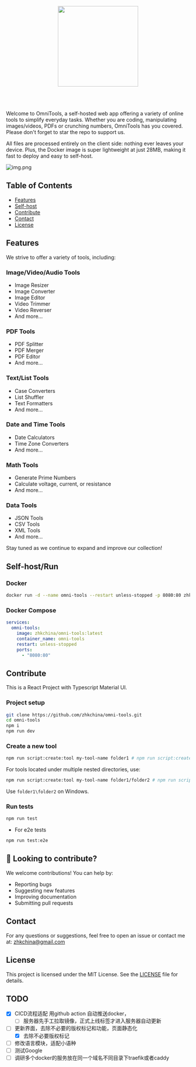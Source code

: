 <div align="center">
        <img src="src/assets/logo.png" width="220" />
        <br /><br />
        <br /><br />
</div>

Welcome to OmniTools, a self-hosted web app offering a variety of online tools to simplify everyday tasks.
Whether you are coding, manipulating images/videos, PDFs or crunching numbers, OmniTools has you covered. Please don't
forget to
star the repo to support us.
 

All files are processed entirely on the client side: nothing ever leaves your device.
Plus, the Docker image is super lightweight at just 28MB, making it fast to deploy and easy to self-host.

![img.png](docs-images/img.png)

## Table of Contents

- [Features](#features)
- [Self-host](#self-hostrun)
- [Contribute](#contribute)
- [Contact](#contact)
- [License](#license)

## Features

We strive to offer a variety of tools, including:

### **Image/Video/Audio Tools**

- Image Resizer
- Image Converter
- Image Editor
- Video Trimmer
- Video Reverser
- And more...

### **PDF Tools**

- PDF Splitter
- PDF Merger
- PDF Editor
- And more...

### **Text/List Tools**

- Case Converters
- List Shuffler
- Text Formatters
- And more...

### **Date and Time Tools**

- Date Calculators
- Time Zone Converters
- And more...

### **Math Tools**

- Generate Prime Numbers
- Calculate voltage, current, or resistance
- And more...

### **Data Tools**

- JSON Tools
- CSV Tools
- XML Tools
- And more...

Stay tuned as we continue to expand and improve our collection!

## Self-host/Run

### Docker

```bash
docker run -d --name omni-tools --restart unless-stopped -p 8080:80 zhkchina/omni-tools:latest
```

### Docker Compose

```yaml
services:
  omni-tools:
    image: zhkchina/omni-tools:latest
    container_name: omni-tools
    restart: unless-stopped
    ports:
      - "8080:80"

```

## Contribute

This is a React Project with Typescript Material UI.

### Project setup

```bash
git clone https://github.com/zhkchina/omni-tools.git
cd omni-tools
npm i
npm run dev
```

### Create a new tool

```bash
npm run script:create:tool my-tool-name folder1 # npm run script:create:tool split pdf
```

For tools located under multiple nested directories, use:

```bash
npm run script:create:tool my-tool-name folder1/folder2 # npm run script:create:tool compress image/png
```

Use `folder1\folder2` on Windows.

### Run tests

```bash
npm run test
```

- For e2e tests

```bash
npm run test:e2e
```

 

## 🤝 Looking to contribute?

We welcome contributions! You can help by:

- Reporting bugs
- Suggesting new features
- Improving documentation
- Submitting pull requests

 

## Contact

For any questions or suggestions, feel free to open an issue or contact me at:
[zhkchina@gmail.com](mailto:zhkchina@gmail.com)

## License

This project is licensed under the MIT License. See the [LICENSE](LICENSE) file for details.

## TODO

- [x] CICD流程适配 用github action 自动推送docker，
  - [ ] 服务器先手工拉取镜像，正式上线标签才进入服务器自动更新
- [ ] 更新界面，去除不必要的版权标记和功能，页面静态化
  - [x] 去除不必要版权标记
- [ ] 修改语言模块，适配小语种
- [ ] 测试Google
- [ ] 调研多个docker的服务放在同一个域名不同目录下traefik或者caddy